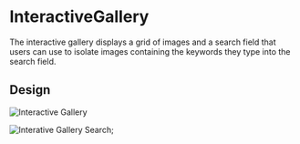 # InteractiveGallery

The interactive gallery displays a grid of images and a search field that users can use to isolate images containing the keywords they type into the search field.

## Design

![Interactive Gallery](https://drive.google.com/uc?id=1l4-zdiwdQp5ldU5Gh4yyMZo0UWMDlBRo&sz=w600)

![Interative Gallery Search](htpps://drive.google.com/uc?id=1GvHlba4pslgriUwRFLl14fB4_4JX6quQ&sz=w600);